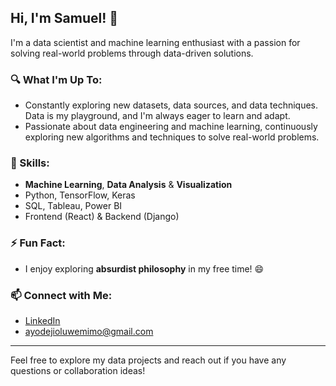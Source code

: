 ## Hi, I'm Samuel! 👋

I'm a data scientist and machine learning enthusiast with a passion for solving real-world problems through data-driven solutions.

### 🔍 What I'm Up To:
- Constantly exploring new datasets, data sources, and data techniques. Data is my playground, and I'm always eager to learn and adapt.
- Passionate about data engineering and machine learning, continuously exploring new algorithms and techniques to solve real-world problems.

### 🌟 Skills:
- **Machine Learning**, **Data Analysis** & **Visualization**
- Python, TensorFlow, Keras
- SQL, Tableau, Power BI
- Frontend (React) & Backend (Django)

### ⚡ Fun Fact:
- I enjoy exploring **absurdist philosophy** in my free time! 😄

### 📫 Connect with Me:
- [LinkedIn](https://www.linkedin.com/in/samuel-oluwemimo-52b1a4246/)
- ayodejioluwemimo@gmail.com

---

Feel free to explore my data projects and reach out if you have any questions or collaboration ideas!
